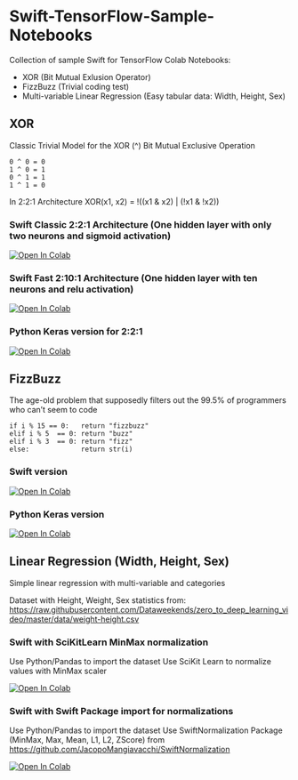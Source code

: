 # Swift-TensorFlow-Sample-Notebooks
Collection of sample Swift for TensorFlow Colab Notebooks:

- XOR (Bit Mutual Exlusion Operator)
- FizzBuzz (Trivial coding test)
- Multi-variable Linear Regression (Easy tabular data: Width, Height, Sex)


## XOR
Classic Trivial Model for the XOR (^) Bit Mutual Exclusive Operation

```
0 ^ 0 = 0
1 ^ 0 = 1
0 ^ 1 = 1
1 ^ 1 = 0
```

In 2:2:1 Architecture XOR(x1, x2) = !((x1 & x2) | (!x1 & !x2))

### Swift Classic 2:2:1 Architecture (One hidden layer with only two neurons and sigmoid activation)
[![Open In Colab](https://colab.research.google.com/assets/colab-badge.svg)](https://colab.research.google.com/github/JacopoMangiavacchi/Swift-TensorFlow-Sample-Notebooks/blob/master/XOR_Swift_TensorFlow_2-2-1.ipynb)

### Swift Fast 2:10:1 Architecture (One hidden layer with ten neurons and relu activation)
[![Open In Colab](https://colab.research.google.com/assets/colab-badge.svg)](https://colab.research.google.com/github/JacopoMangiavacchi/Swift-TensorFlow-Sample-Notebooks/blob/master/XOR_Swift_TensorFlow_Fast_2-10-1.ipynb)

### Python Keras version for 2:2:1 
[![Open In Colab](https://colab.research.google.com/assets/colab-badge.svg)](https://colab.research.google.com/github/JacopoMangiavacchi/Swift-TensorFlow-Sample-Notebooks/blob/master/XOR_Python_Keras_2-2-1.ipynb)


## FizzBuzz
The age-old problem that supposedly filters out the 99.5% of programmers who can’t seem to code

```
if i % 15 == 0:   return "fizzbuzz"
elif i % 5  == 0: return "buzz"
elif i % 3  == 0: return "fizz"
else:             return str(i)
```

### Swift version
[![Open In Colab](https://colab.research.google.com/assets/colab-badge.svg)](https://colab.research.google.com/github/JacopoMangiavacchi/Swift-TensorFlow-Sample-Notebooks/blob/master/FizzBuzz_Swift_TensorFlow.ipynb)

### Python Keras version 
[![Open In Colab](https://colab.research.google.com/assets/colab-badge.svg)](https://colab.research.google.com/github/JacopoMangiavacchi/Swift-TensorFlow-Sample-Notebooks/blob/master/FizzBuzz_Keras.ipynb)


## Linear Regression (Width, Height, Sex)
Simple linear regression with multi-variable and categories

Dataset with Height, Weight, Sex statistics from:  https://raw.githubusercontent.com/Dataweekends/zero_to_deep_learning_video/master/data/weight-height.csv

### Swift with SciKitLearn MinMax normalization
Use Python/Pandas to import the dataset
Use SciKit Learn to normalize values with MinMax scaler

[![Open In Colab](https://colab.research.google.com/assets/colab-badge.svg)](https://colab.research.google.com/github/JacopoMangiavacchi/Swift-TensorFlow-Sample-Notebooks/blob/master/LinearRegression_MultiVariable_SciKit_Normalize_Swift_TensorFlow.ipynb)

### Swift with Swift Package import for normalizations
Use Python/Pandas to import the dataset
Use SwiftNormalization Package (MinMax, Max, Mean, L1, L2, ZScore) from https://github.com/JacopoMangiavacchi/SwiftNormalization

[![Open In Colab](https://colab.research.google.com/assets/colab-badge.svg)](https://colab.research.google.com/github/JacopoMangiavacchi/Swift-TensorFlow-Sample-Notebooks/blob/master/LinearRegression_MultiVariable_With_Packages_Swift_TensorFlow.ipynb)


